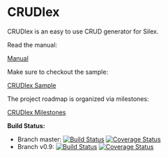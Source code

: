 CRUDlex
==========

CRUDlex is an easy to use CRUD generator for Silex.

Read the manual:

[Manual](docs/0_manual.md)

Make sure to checkout the sample:

[CRUDlex Sample](https://github.com/philiplb/CRUDlexSample)

The project roadmap is organized via milestones:

[CRUDlex Milestones](https://github.com/philiplb/CRUDlex/milestones)

**Build Status:**
- Branch master:
    [![Build Status](https://travis-ci.org/philiplb/CRUDlex.svg?branch=master)](https://travis-ci.org/philiplb/CRUDlex)
    [![Coverage Status](https://coveralls.io/repos/philiplb/CRUDlex/badge.png?branch=master)](https://coveralls.io/r/philiplb/CRUDlex?branch=master)
- Branch v0.9:
    [![Build Status](https://travis-ci.org/philiplb/CRUDlex.svg?branch=v0.9)](https://travis-ci.org/philiplb/CRUDlex)
    [![Coverage Status](https://coveralls.io/repos/philiplb/CRUDlex/badge.png?branch=v0.9)](https://coveralls.io/r/philiplb/CRUDlex?branch=v0.9)
